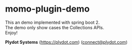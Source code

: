 # momo-plugin-demo
This an demo implemented with spring boot 2.  
The demo only show cases the Collections APIs.  
Enjoy!

**Plydot Systems** 
(https://plydot.com) 
(connect@plydot.com)
